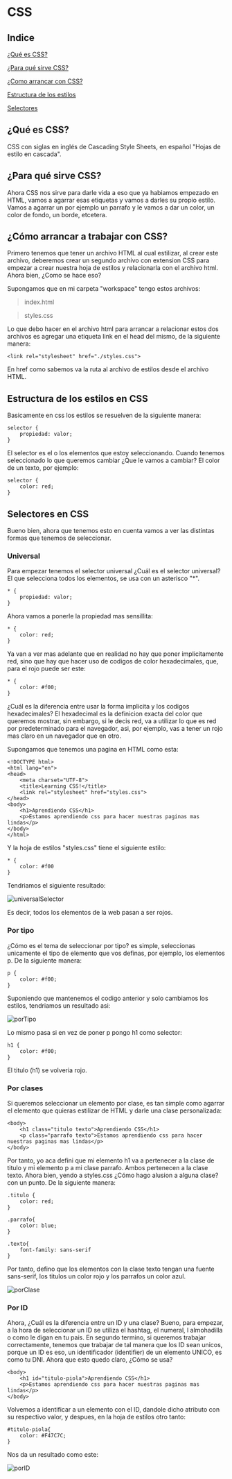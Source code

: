 # **CSS**

## Indice

[¿Qué es CSS?](#¿qué-es-css)

[¿Para qué sirve CSS?](#¿para-qué-sirve-css)

[¿Como arrancar con CSS?](#¿cómo-arrancar-a-trabajar-con-css)

[Estructura de los estilos](#estructura-de-los-estilos-en-css)

[Selectores](#selectores-en-css)

## ¿Qué es CSS?

CSS con siglas en inglés de Cascading Style Sheets, en español "Hojas de estilo en cascada".

## ¿Para qué sirve CSS?

Ahora CSS nos sirve para darle vida a eso que ya habiamos empezado en HTML, vamos a agarrar esas etiquetas y vamos a darles su propio estilo. Vamos a agarrar un por ejemplo un parrafo y le vamos a dar un color, un color de fondo, un borde, etcetera.

## ¿Cómo arrancar a trabajar con CSS?

Primero tenemos que tener un archivo HTML al cual estilizar, al crear este archivo, deberemos crear un segundo archivo con extension CSS para empezar a crear nuestra hoja de estilos y relacionarla con el archivo html. Ahora bien, ¿Como se hace eso?

Supongamos que en mi carpeta "workspace" tengo estos archivos:

> index.html

> styles.css

Lo que debo hacer en el archivo html para arrancar a relacionar estos dos archivos es agregar una etiqueta link en el head del mismo, de la siguiente manera:

`<link rel="stylesheet" href="./styles.css">`

En href como sabemos va la ruta al archivo de estilos desde el archivo HTML.

## Estructura de los estilos en CSS

Basicamente en css los estilos se resuelven de la siguiente manera:

    selector {
        propiedad: valor;    
    }

El selector es el o los elementos que estoy seleccionando. Cuando tenemos seleccionado lo que queremos cambiar ¿Que le vamos a cambiar? El color de un texto, por ejemplo:

    selector {
        color: red;    
    }

## Selectores en CSS

Bueno bien, ahora que tenemos esto en cuenta vamos a ver las distintas formas que tenemos de seleccionar.

### Universal

Para empezar tenemos el selector universal ¿Cuál es el selector universal? El que selecciona todos los elementos, se usa con un asterisco "*".

    * {
        propiedad: valor;
    }

Ahora vamos a ponerle la propiedad mas sensillita:

    * {
        color: red;
    }

Ya van a ver mas adelante que en realidad no hay que poner implicitamente red, sino que hay que hacer uso de codigos de color hexadecimales, que, para el rojo puede ser este:

    * {
        color: #f00;
    }

¿Cuál es la diferencia entre usar la forma implicita y los codigos hexadecimales? El hexadecimal es la definicion exacta del color que queremos mostrar, sin embargo, si le decis red, va a utilizar lo que es red por predeterminado para el navegador, asi, por ejemplo, vas a tener un rojo mas claro en un navegador que en otro.

Supongamos que tenemos una pagina en HTML como esta:

    <!DOCTYPE html>
    <html lang="en">
    <head>
        <meta charset="UTF-8">
        <title>Learning CSS!</title>
        <link rel="stylesheet" href="styles.css">
    </head>
    <body>
        <h1>Aprendiendo CSS</h1>
        <p>Estamos aprendiendo css para hacer nuestras paginas mas lindas</p>
    </body>
    </html>

Y la hoja de estilos "styles.css" tiene el siguiente estilo:

    * {
        color: #f00
    }

Tendriamos el siguiente resultado:

![universalSelector](https://user-images.githubusercontent.com/84806140/170365771-8702a490-e494-44bb-9d1b-931be7e80cf6.png "Universal Selector")

Es decir, todos los elementos de la web pasan a ser rojos.

### Por tipo

¿Cómo es el tema de seleccionar por tipo? es simple, seleccionas unicamente el tipo de elemento que vos definas, por ejemplo, los elementos p. De la siguiente manera:

    p {
        color: #f00;
    }

Suponiendo que mantenemos el codigo anterior y solo cambiamos los estilos, tendriamos un resultado asi:

![porTipo](https://user-images.githubusercontent.com/84806140/170386969-7e8827ab-93fd-44ab-b766-4049e12a9a6c.png "Por tipo")

Lo mismo pasa si en vez de poner p pongo h1 como selector:

    h1 {
        color: #f00;
    }

El titulo (h1) se volveria rojo.

### Por clases

Si queremos seleccionar un elemento por clase, es tan simple como agarrar el elemento que quieras estilizar de HTML y darle una clase personalizada:

    <body>
        <h1 class="titulo texto">Aprendiendo CSS</h1>
        <p class="parrafo texto">Estamos aprendiendo css para hacer nuestras paginas mas lindas</p>
    </body>

Por tanto, yo aca defini que mi elemento h1 va a pertenecer a la clase de titulo y mi elemento p a mi clase parrafo. Ambos pertenecen a la clase texto. Ahora bien, yendo a styles.css ¿Cómo hago alusion a alguna clase? con un punto. De la siguiente manera:

    .titulo {
        color: red;
    }

    .parrafo{
        color: blue;
    }

    .texto{
        font-family: sans-serif
    }

Por tanto, defino que los elementos con la clase texto tengan una fuente sans-serif, los titulos un color rojo y los parrafos un color azul.

![porClase](https://user-images.githubusercontent.com/84806140/170387912-b9d30fb0-75b0-40fd-ad6b-08684b6742a5.png "Por clase")

### Por ID

Ahora, ¿Cuál es la diferencia entre un ID y una clase? Bueno, para empezar, a la hora de seleccionar un ID se utiliza el hashtag, el numeral, l almohadilla o como le digan en tu pais. En segundo termino, si queremos trabajar correctamente, tenemos que trabajar de tal manera que los ID sean unicos, porque un ID es eso, un identificador (identifier) de un elemento UNICO, es como tu DNI. Ahora que esto quedo claro, ¿Cómo se usa?

    <body>
        <h1 id="titulo-piola">Aprendiendo CSS</h1>
        <p>Estamos aprendiendo css para hacer nuestras paginas mas lindas</p>
    </body>

Volvemos a identificar a un elemento con el ID, dandole dicho atributo con su respectivo valor, y despues, en la hoja de estilos otro tanto:

    #titulo-piola{
        color: #F47C7C;
    }

Nos da un resultado como este:

![porID](https://user-images.githubusercontent.com/84806140/170402127-6e753403-74f6-4893-8d94-485dcfb9431c.png "por ID")